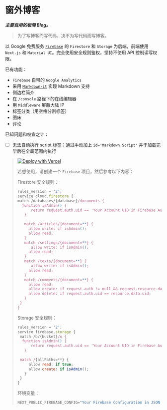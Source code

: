 # 窗外博客

***主要自用的极简 Blog。***

> 为了写博客而写代码，决不为写代码而写博客。

以 Google 免费服务 [`Firebase`](https://firebase.google.com/) 的 `Firestore` 和 `Storage` 为后端，前端使用 `Next.js` 和 `Material UI`。完全使用安全规则鉴权，坚持不使用 API 控制读写权限。

已有功能：
- `Firebase` 自带的 `Google Analytics`
- 采用 [`Markdown-it`](https://github.com/markdown-it/markdown-it) 实现 Markdown 支持
- 侧边栏简介
- 在 `/console` 路径下的在线编辑器
- 用 `Middleware` 屏蔽大陆 IP
- 标签分类（用空格分割标签）
- 图床
- 评论

已知问题和权宜之计：

- [ ] 无法自动执行 script 标签；通过手动加上 `id='Markdown Script'` 并于加载完毕后在全局范围内执行 
  
> [![Deploy with Vercel](https://vercel.com/button)](https://vercel.com/new/clone?repository-url=https%3A%2F%2Fgithub.com%2FKanFuBing%2Fchuangwai-blog&env=NEXT_PUBLIC_FIREBASE_CONFIG&envDescription=Firebase%20Configuration)
> 
> 若想使用，请创建一个 `Firebase` 项目，然后参考以下内容：
> 
> Firestore 安全规则：
> ```js
> rules_version = '2';
> service cloud.firestore {
> match /databases/{database}/documents {
> 	function isAdmin() {
>    	return request.auth.uid == 'Your Account UID in Firebase Authentication of Your App';
>    }
>  
>    match /articles/{document=**} {
>      allow write: if isAdmin();
>      allow read;
>    }
>    match /settings/{document=**} {
>    	allow write: if isAdmin();
>      allow read;
>    }
>    match /texts/{document=**} {
>    	allow write: if isAdmin();
>      allow read;
>    }
>    match /comments/{document=**} {
>      allow read;
>      allow create: if request.auth != null && request.resource.data.uid == request.auth.uid && request.resource.data.user == request.auth.token.name
>      allow delete: if request.auth.uid == resource.data.uid;
>    }
>  }
>}
>```
>
> Storage 安全规则：
> ```js
>rules_version = '2';
>service firebase.storage {
>  match /b/{bucket}/o {
>  	function isAdmin() {
>    	return request.auth.uid == 'Your Account UID in Firebase Authentication of Your App';
>    }
>   
>  match /{allPaths=**} {
>      allow read: if true;
>      allow create: if isAdmin();
>    }
>  }
>}
>```
>
> 环境变量：
> ```js
> NEXT_PUBLIC_FIREBASE_CONFIG="Your Firebase Configuration in JSON Format"
> ```
